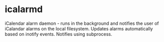 # icalarmd
iCalendar alarm daemon - runs in the background and notifies the user of iCalandar alarms on the local filesystem. Updates alarms automatically based on inotify events. Notifies using subprocess.
